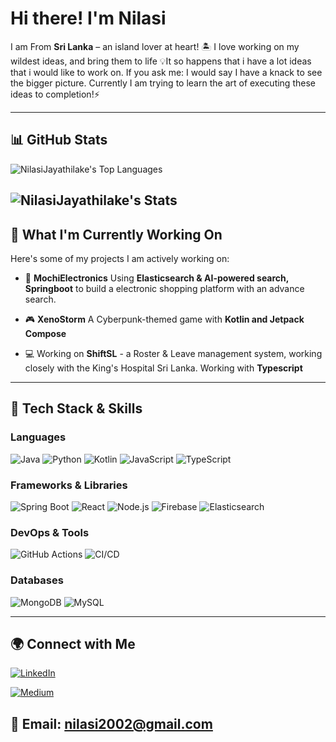 # Hi there! I'm Nilasi
  
I am From **Sri Lanka** – an island lover at heart! 🏝️ 
I love working on my wildest ideas, and bring them to life 💡It so happens that i have a lot ideas that i would like to work on.
If you ask me: I would say I have a knack to see the bigger picture. Currently I am trying to learn the art of executing these ideas to completion!⚡

---

## 📊 GitHub Stats   
![NilasiJayathilake's Top Languages](https://github-readme-stats.vercel.app/api/top-langs/?username=NilasiJayathilake&theme=tokyonight&show_icons=true&hide_border=true&layout=compact)  

![NilasiJayathilake's Stats](https://github-readme-stats.vercel.app/api?username=NilasiJayathilake&theme=vue-dark&show_icons=true&hide_border=true&count_private=true) 
---

##  🌊 What I'm Currently Working On
Here's some of my projects I am actively working on: 
- 🚀 **MochiElectronics** Using **Elasticsearch & AI-powered search, Springboot** to build a electronic shopping platform with an advance search. 

- 🎮 **XenoStorm** A Cyberpunk-themed game with **Kotlin and Jetpack Compose**

- 💻 Working on **ShiftSL** - a Roster & Leave management system, working closely with the King's Hospital Sri Lanka. Working with **Typescript**

---

## 🔧 Tech Stack & Skills  

### **Languages**  
![Java](https://img.shields.io/badge/Java-ED8B00?style=for-the-badge&logo=java&logoColor=white)
![Python](https://img.shields.io/badge/Python-3776AB?style=for-the-badge&logo=python&logoColor=white)
![Kotlin](https://img.shields.io/badge/Kotlin-0095D5?style=for-the-badge&logo=kotlin&logoColor=white)
![JavaScript](https://img.shields.io/badge/JavaScript-F7DF1E?style=for-the-badge&logo=javascript&logoColor=black)
![TypeScript](https://img.shields.io/badge/TypeScript-3178C6?style=for-the-badge&logo=typescript&logoColor=white)

### **Frameworks & Libraries**  
![Spring Boot](https://img.shields.io/badge/Spring%20Boot-6DB33F?style=for-the-badge&logo=spring-boot&logoColor=white)
![React](https://img.shields.io/badge/React-20232A?style=for-the-badge&logo=react&logoColor=61DAFB)
![Node.js](https://img.shields.io/badge/Node.js-339933?style=for-the-badge&logo=node.js&logoColor=white)
![Firebase](https://img.shields.io/badge/Firebase-FFCA28?style=for-the-badge&logo=firebase&logoColor=black)
![Elasticsearch](https://img.shields.io/badge/Elasticsearch-005571?style=for-the-badge&logo=elasticsearch&logoColor=white)

### **DevOps & Tools**  
![GitHub Actions](https://img.shields.io/badge/GitHub%20Actions-2088FF?style=for-the-badge&logo=github-actions&logoColor=white)
![CI/CD](https://img.shields.io/badge/CI/CD-6E40C9?style=for-the-badge&logo=github&logoColor=white)

### **Databases**  
![MongoDB](https://img.shields.io/badge/MongoDB-47A248?style=for-the-badge&logo=mongodb&logoColor=white)
![MySQL](https://img.shields.io/badge/MySQL-4479A1?style=for-the-badge&logo=mysql&logoColor=white)


---

## 🌍 Connect with Me  
[![LinkedIn](https://img.shields.io/badge/LinkedIn-Connect-blue?style=flat&logo=linkedin)](https://www.linkedin.com/in/nilasi-jayathilake-a4b353200/ )

[![Medium](https://img.shields.io/badge/Medium-Read%20my%20articles-black?style=flat&logo=medium)](https://medium.com/@nilasi2002)  

📩 **Email:** [nilasi2002@gmail.com](mailto:your.nilasi2002@gmail.com)  
---




